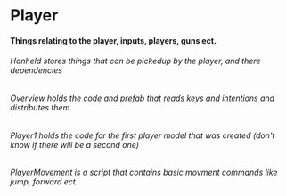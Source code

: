 # Player
#### Things relating to the player, inputs, players, guns ect.
###### Hanheld stores things that can be pickedup by the player, and there dependencies
###### Overview holds the code and prefab that reads keys and intentions and distributes them
###### Player1 holds the code for the first player model that was created (don't know if there will be a second one)
###### PlayerMovement is a script that contains basic movment commands like jump, forward ect. 

